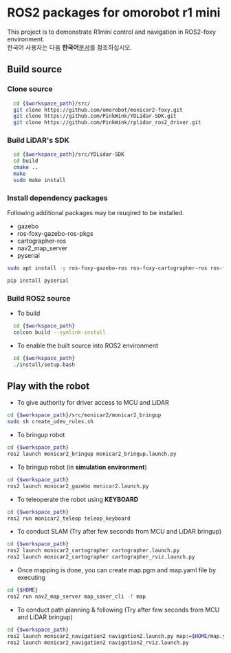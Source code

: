 # ROS2 packages for omorobot r1 mini

This project is to demonstrate R1mini control and navigation in ROS2-foxy environment.  
한국어 사용자는 다음 **한국어**[문서](README_KR.md)를 참조하십시오.  

## Build source

### Clone source

```bash
  cd {$workspace_path}/src/
  git clone https://github.com/omorobot/monicar2-foxy.git
  git clone https://github.com/PinkWink/YDLidar-SDK.git
  git clone https://github.com/PinkWink/rplidar_ros2_driver.git
```

### Build LiDAR's SDK

```bash
  cd {$workspace_path}/src/YDLidar-SDK
  cd build
  cmake ..
  make
  sudo make install
```

### Install dependency packages

Following additional packages may be reuqired to be installed.  
- gazebo 
- ros-foxy-gazebo-ros-pkgs
- cartographer-ros  
- nav2_map_server
- pyserial

```bash
sudo apt install -y ros-foxy-gazebo-ros ros-foxy-cartographer-ros ros-foxy-nav2-map-server ros-foxy-gazebo-ros-pkgs

pip install pyserial
```

### Build ROS2 source

- To build

```bash
  cd {$workspace_path}
  colcon build --symlink-install
```

- To enable the built source into ROS2 environment

```bash
  cd {$workspace_path}
  ./install/setup.bash
```

## Play with the robot

- To give authority for driver access to MCU and LiDAR

```bash
cd {$workspace_path}/src/monicar2/monicar2_bringup
sudo sh create_udev_rules.sh
```

- To bringup robot

```bash
cd {$workspace_path}
ros2 launch monicar2_bringup monicar2_bringup.launch.py
```

- To bringup robot (in **simulation environment**)
```bash
cd {$workspace_path}
ros2 launch monicar2_gazebo monicar2.launch.py
```
- To teleoperate the robot using **KEYBOARD**

```bash
cd {$workspace_path}
ros2 run monicar2_teleop teleop_keyboard
```

- To conduct SLAM (Try after few seconds from MCU and LiDAR bringup)

```bash
cd {$workspace_path}
ros2 launch monicar2_cartographer cartographer.launch.py
ros2 launch monicar2_cartographer cartographer_rviz.launch.py
```

- Once mapping is done, you can create map.pgm and map.yaml file by executing

```bash
cd {$HOME}
ros2 run nav2_map_server map_saver_cli -f map
```

- To conduct path planning & following (Try after few seconds from MCU and LiDAR bringup)
```bash
cd {$workspace_path}
ros2 launch monicar2_navigation2 navigation2.launch.py map:=$HOME/map.yaml
ros2 launch monicar2_navigation2 navigation2_rviz.launch.py
```